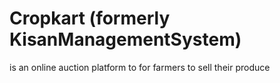 # Cropkart (formerly KisanManagementSystem) 
is an online auction platform to for farmers to sell their produce
